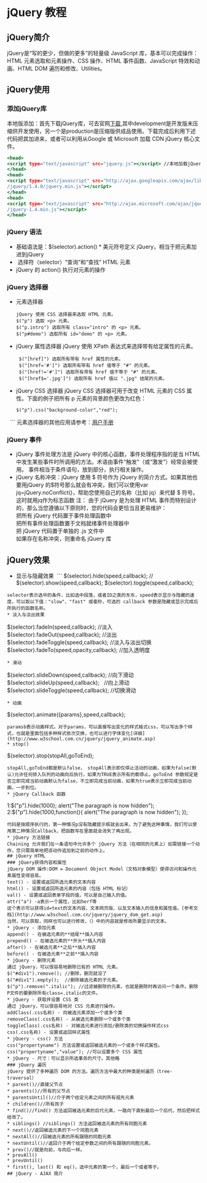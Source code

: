 # jQuery 教程
## jQuery简介
jQuery是“写的更少，但做的更多”的轻量级 JavaScript 库，基本可以完成操作：HTML 元素选取和元素操作、CSS 操作、HTML 事件函数、JavaScript 特效和动画、HTML DOM 遍历和修改、Utilities。
## jQuery使用
### 添加jQuery库
本地版添加：首先下载jQuery库，可去官网[下载](http://jquery.com/download/#Download_jQuery),其中development是开发版未压缩供开发使用，另一个是production是压缩版供成品使用。下载完成后利用下述代码把其加进来，或者可以利用从Google 或 Microsoft 加载 CDN jQuery 核心文件。
```.html
<head>
<script type="text/javascript" src="jquery.js"></script> //本地加载jQuery库
</head>
<head>
<script type="text/javascript" src="http://ajax.googleapis.com/ajax/libs //使用 Google 的 CDN
/jquery/1.4.0/jquery.min.js"></script>
</head>
<head>
<script type="text/javascript" src="http://ajax.microsoft.com/ajax/jquery //Microsoft 的 CDN
/jquery-1.4.min.js"></script>
</head>
```
### jQuery 语法
* 基础语法是：$(selector).action()
* 美元符号定义 jQuery，相当于把元素加进到jQuery
*  选择符（selector）“查询”和“查找” HTML 元素
*  jQuery 的 action() 执行对元素的操作  
### jQuery 选择器
* 元素选择器
  ```
  jQuery 使用 CSS 选择器来选取 HTML 元素。
  $("p") 选取 <p> 元素。
  $("p.intro") 选取所有 class="intro" 的 <p> 元素。
  $("p#demo") 选取所有 id="demo" 的 <p> 元素。
  ```
* jQuery 属性选择器
  jQuery 使用 XPath 表达式来选择带有给定属性的元素。
   ```
    $("[href]") 选取所有带有 href 属性的元素。
    $("[href='#']") 选取所有带有 href 值等于 "#" 的元素。
    $("[href!='#']") 选取所有带有 href 值不等于 "#" 的元素。
    $("[href$='.jpg']") 选取所有 href 值以 ".jpg" 结尾的元素。
    ```
* jQuery CSS 选择器
  jQuery CSS 选择器可用于改变 HTML 元素的 CSS 属性。下面的例子把所有 p 元素的背景颜色更改为红色：
   ```
   $("p").css("background-color","red");
   ```
元素选择器的其他应用请参考：[用户手册](http://www.w3school.com.cn/jquery/jquery_ref_selectors.asphttp://www.w3school.com.cn/jquery/jquery_ref_selectors.asp)
### jQuery 事件
* jQuery 事件处理方法是 jQuery 中的核心函数，事件处理程序指的是当 HTML 中发生某些事件时所调用的方法。术语由事件“触发”（或“激发”）经常会被使用。
事件相当于条件语句，放到<head>部分，执行相关操作。
* jQuery 名称冲突：jQuery 使用 $ 符号作为 jQuery 的简介方式。如果其他也要用jQuery 的$符号那么就会有冲突，我们可以使用var jq=jQuery.noConflict()，帮助您使用自己的名称（比如 jq）来代替 $ 符号。这时就用jq作为标志函数
 注： 由于 jQuery 是为处理 HTML 事件而特别设计的，那么当您遵循以下原则时，您的代码会更恰当且更易维护：<br>
     把所有 jQuery 代码置于事件处理函数中<br>
     把所有事件处理函数置于文档就绪事件处理器中<br>
     把 jQuery 代码置于单独的 .js 文件中<br>
     如果存在名称冲突，则重命名 jQuery 库<br>
## jQuery效果
 * 显示与隐藏效果
  ```
 $(selector).hide(speed,callback); //
 $(selector).show(speed,callback);
 $(selector).toggle(speed,callback);
  ```
selector表示选中的条件，比如选中段落，或者ID之类的东东，speed表示显示与隐藏的速度，可以取以下值："slow"、"fast" 或毫秒，可选的 callback 参数是隐藏或显示完成后所执行的函数名称。
 * 淡入与淡出效果
 ```
 $(selector).fadeIn(speed,callback); //淡入
 $(selector).fadeOut(speed,callback); //淡出
 $(selector).fadeToggle(speed,callback); //淡入与淡出切换
 $(selector).fadeTo(speed,opacity,callback); //加入透明度
 ```
 * 滑动
 ```
 $(selector).slideDown(speed,callback); //向下滑动
 $(selector).slideUp(speed,callback);   //向上滑动
 $(selector).slideToggle(speed,callback); //切换滑动
 ```
 * 动画
 ```
 $(selector).animate({params},speed,callback);
 ```
paramsb表示动画样式。对于params，可以直接写出变化的样式格式css，可以写出多个样式，也就是里面包括多种样式依次交换，也可以进行字体变化[详细](http://www.w3school.com.cn/jquery/jquery_animate.asp)
 * stop()
 ```
 $(selector).stop(stopAll,goToEnd);
 ```
 stopAll,goToEnd都是默认false， stopAll表示即仅停止活动的动画，如果为false(默认)允许任何排入队列的动画向后执行，如果为TRUE表示所有的都停止。goToEnd 参数规定是否立即完成当前动画默认为false，不立即完成当前动画，如果为true表示立即完成当前动画，一步到位。
* jQuery Callback 函数
   ```
   1:$("p").hide(1000);
     alert("The paragraph is now hidden");
   2:$("p").hide(1000,function(){
    alert("The paragraph is now hidden");
    });
   ```
 代码是按顺序执行的，第一种情况p没有隐藏提示框就会出来，为了避免这种事情，我们可以使用第二种情况Callback，把函数写在里面就会消失了再出现。
* jQuery 方法链接
Chaining 允许我们在一条语句中允许多个 jQuery 方法（在相同的元素上）如需链接一个动作，您只需简单地把该动作追加到之前的动作上。
## jQuery HTML
### jQuery获得内容和属性
jQuery DOM 操作:DOM = Document Object Model（文档对象模型）使得访问和操作元素属性变得容易。
text() - 设置或返回所选元素的文本内容
html() - 设置或返回所选元素的内容（包括 HTML 标记）
val() - 设置或返回表单字段的值，可以是自己输入的值。
attr("a") -a表示一个属性，比如herf等
这个表示可以获得id=text的文本内容、文本网页版、以及文本输入的信息和属性值。[参考文档](http://www.w3school.com.cn/jquery/jquery_dom_get.asp)
当然，可以获取，同样也可以进行修改，（）中的内容就是修改所要显示的文本。
* jQuery - 添加元素
append() - 在被选元素的**结尾**插入内容
prepend() - 在被选元素的**开头**插入内容
after() - 在被选元素**之后**插入内容
before() - 在被选元素**之前**插入内容
* jQuery - 删除元素
通过 jQuery，可以很容易地删除已有的 HTML 元素。
$("#div1").remove(); //删除，删完就没了
$("#div1").empty();  //删除被选元素的子元素。
$("p").remove(".italic"); //过滤被删除的元素，也就是删除时再访问一个条件。删除P文件的要删除所有class=.italic的文件。
* jQuery - 获取并设置 CSS 类
通过 jQuery，可以很容易地对 CSS 元素进行操作。
addClass(.css名称) - 向被选元素添加一个或多个类
removeClass(.css名称) - 从被选元素删除一个或多个类
toggleClass(.css名称) - 对被选元素进行添加/删除类的切换操作样式css
css(.css名称) - 设置或返回样式属性
* jQuery - css() 方法
css("propertyname") 方法设置或返回被选元素的一个或多个样式属性。
css("propertyname","value"); //可以设置多个 CSS 属性
* jQuery - 尺寸：可以显示所选事务的尺寸。其他略
### jQuery 遍历
jQuery 提供了多种遍历 DOM 的方法。遍历方法中最大的种类是树遍历（tree-traversal）
* parent()//直接父节点
* parents()//所有的父节点
* parentsUntil()//介于两个给定元素之间的所有祖先元素
* children()//所有孩子
* find()//find() 方法返回被选元素的后代元素，一路向下直到最后一个后代，然后把样式给改了。
* siblings() //siblings() 方法返回被选元素的所有同胞元素
* next()//返回被选元素的下一个同胞元素
* nextAll()//回被选元素的所有跟随的同胞元素
* nextUntil()//返回介于两个给定参数之间的所有跟随的同胞元素。
* prev()//就是向前，与向后一样。
* prevAll()
* prevUntil()
* first(), last() 和 eq()，选中元素的第一个，最后一个或者等于。
## jQuery - AJAX 简介

